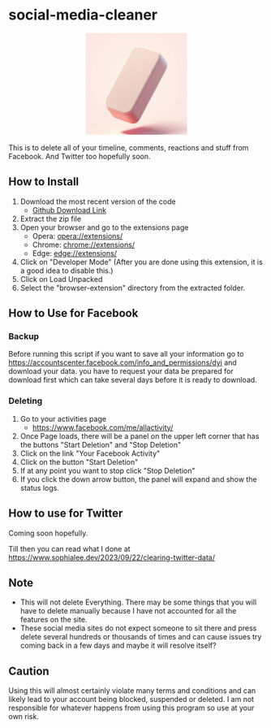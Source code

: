 # social-media-cleaner

<center>
<img src="https://github.com/GeekGirl1024/social-media-cleaner/blob/main/browser-extention/eraser.png?raw=true" alt="Image of Eraser" width="200"/>
</center>

This is to delete all of your timeline, comments, reactions and stuff from Facebook. And Twitter too hopefully soon.

## How to Install
1. Download the most recent version of the code
    - [Github Download Link](https://github.com/GeekGirl1024/social-media-cleaner/archive/refs/heads/main.zip)
2. Extract the zip file
3. Open your browser and go to the extensions page
    - Opera: <a href="opera://extensions/">opera://extensions/</a>
    - Chrome: <a href="chrome://extensions/">chrome://extensions/</a>
    - Edge: <a href="edge://extensions/">edge://extensions/</a>
4. Click on "Developer Mode" (After you are done using this extension, it is a good idea to disable this.)
5. Click on Load Unpacked
6. Select the "browser-extension" directory from the extracted folder.

## How to Use for Facebook
### Backup
Before running this script if you want to save all your information go to https://accountscenter.facebook.com/info_and_permissions/dyi and download your data.
you have to request your data be prepared for download first which can take several days before it is ready to download.

### Deleting
1. Go to your activities page
    - https://www.facebook.com/me/allactivity/
2. Once Page loads, there will be a panel on the upper left corner that has the buttons "Start Deletion" and "Stop Deletion"
3. Click on the link "Your Facebook Activity"
4. Click on the button "Start Deletion"
5. If at any point you want to stop click "Stop Deletion"
6. If you click the down arrow button, the panel will expand and show the status logs.

## How to use for Twitter
Coming soon hopefully.

Till then you can read what I done at https://www.sophialee.dev/2023/09/22/clearing-twitter-data/

## Note
- This will not delete Everything. There may be some things that you will have to delete manually because I have not accounted for all the features on the site.
- These social media sites do not expect someone to sit there and press delete several hundreds or thousands of times and can cause issues try coming back in a few days and maybe it will resolve itself?

## Caution
Using this will almost certainly violate many terms and conditions and can likely lead to your account being blocked, suspended or deleted.
I am not responsible for whatever happens from using this program so use at your own risk.
